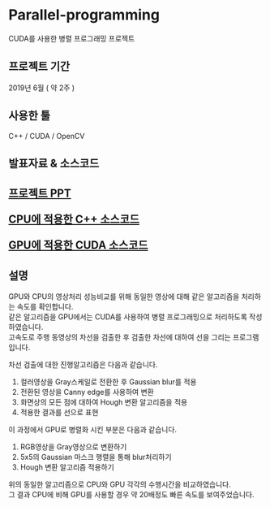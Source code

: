 # Parallel-programming
CUDA를 사용한 병렬 프로그래밍 프로젝트

## 프로젝트 기간 
2019년 6월 ( 약 2주 )

## 사용한 툴 
C++ / CUDA / OpenCV


## 발표자료 & 소스코드
<h2>
  
[프로젝트 PPT](parallel-programming.pdf)  
  
[CPU에 적용한 C++ 소스코드](cpu.cpp)  
  
[GPU에 적용한 CUDA 소스코드](gpu.cu)
  
</h2>


## 설명 
GPU와 CPU의 영상처리 성능비교를 위해 동일한 영상에 대해 같은 알고리즘을 처리하는 속도를 확인합니다.  
같은 알고리즘을 GPU에서는 CUDA를 사용하여 병렬 프로그래밍으로 처리하도록 작성하였습니다.  
고속도로 주행 동영상의 차선을 검출한 후 검출한 차선에 대하여 선을 그리는 프로그램입니다.

차선 검출에 대한 진행알고리즘은 다음과 같습니다.
1. 컬러영상을 Gray스케일로 전환한 후 Gaussian blur를 적용
2. 전환된 영상을 Canny edge를 사용하여 변환
3. 화면상의 모든 점에 대하여 Hough 변환 알고리즘을 적용
4. 적용한 결과를 선으로 표현

이 과정에서 GPU로 병렬화 시킨 부분은 다음과 같습니다.
1.  RGB영상을 Gray영상으로 변환하기
2.  5x5의 Gaussian 마스크 행렬을 통해 blur처리하기
3.  Hough 변환 알고리즘 적용하기

위의 동일한 알고리즘으로 CPU와 GPU 각각의 수행시간을 비교하였습니다.  
그 결과 CPU에 비해 GPU를 사용할 경우 약 20배정도 빠른 속도를 보여주었습니다.



